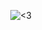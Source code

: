 


<p align="center">
  <img src="https://github.com/IsmaelJumaoas01/IsmaelJumaoas01/blob/main/ichika.gif?raw=true" alt="<3" />
</p>


